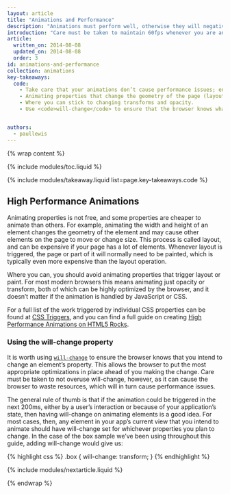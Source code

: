 ```yaml
---
layout: article
title: "Animations and Performance"
description: "Animations must perform well, otherwise they will negatively impact the user experience."
introduction: "Care must be taken to maintain 60fps whenever you are animating, because any stutters or stalls will be noticeable to your users and negatively impact their experiences."
article:
  written_on: 2014-08-08
  updated_on: 2014-08-08
  order: 3
id: animations-and-performance
collection: animations
key-takeaways:
  code:
    - Take care that your animations don’t cause performance issues; ensure you know the impact of animating a given CSS property.
    - Animating properties that change the geometry of the page (layout)or cause painting are particularly expensive.
    - Where you can stick to changing transforms and opacity.
    - Use <code>will-change</code> to ensure that the browser knows what you plan to animate.


authors:
  - paullewis
---
```

{% wrap content %}

{% include modules/toc.liquid %}

{% include modules/takeaway.liquid list=page.key-takeaways.code %}

## High Performance Animations

 Animating properties is not free, and some properties are cheaper to animate than others. For example, animating the width and height of an element changes the geometry of the element and may cause other elements on the page to move or change size. This process is called layout, and can be expensive if your page has a lot of elements. Whenever layout is triggered, the page or part of it will normally need to be painted, which is typically even more expensive than the layout operation.

Where you can, you should avoid animating properties that trigger layout or paint. For most modern browsers this means animating just opacity or transform, both of which can be highly optimized by the browser, and it doesn’t matter if the animation is handled by JavaScript or CSS.

For a full list of the work triggered by individual CSS properties can be found at [CSS Triggers](http://csstriggers.com), and you can find a full guide on creating [High Performance Animations on HTML5 Rocks](http://www.html5rocks.com/en/tutorials/speed/high-performance-animations/).

### Using the will-change property

It is worth using [`will-change`](http://dev.w3.org/csswg/css-will-change/) to ensure the browser knows that you intend to change an element’s property. This allows the browser to put the most appropriate optimizations in place ahead of you making the change. Care must be taken to not overuse will-change, however, as it can cause the browser to waste resources, which will in turn cause performance issues.

The general rule of thumb is that if the animation could be triggered in the next 200ms, either by a user’s interaction or because of your application’s state, then having will-change on animating elements is a good idea. For most cases, then, any element in your app’s current view that you intend to animate should have will-change set for whichever properties you plan to change. In the case of the box sample we’ve been using throughout this guide, adding will-change would give us:

{% highlight css %}
.box {
  will-change: transform;
}
{% endhighlight %}

{% include modules/nextarticle.liquid %}

{% endwrap %}
